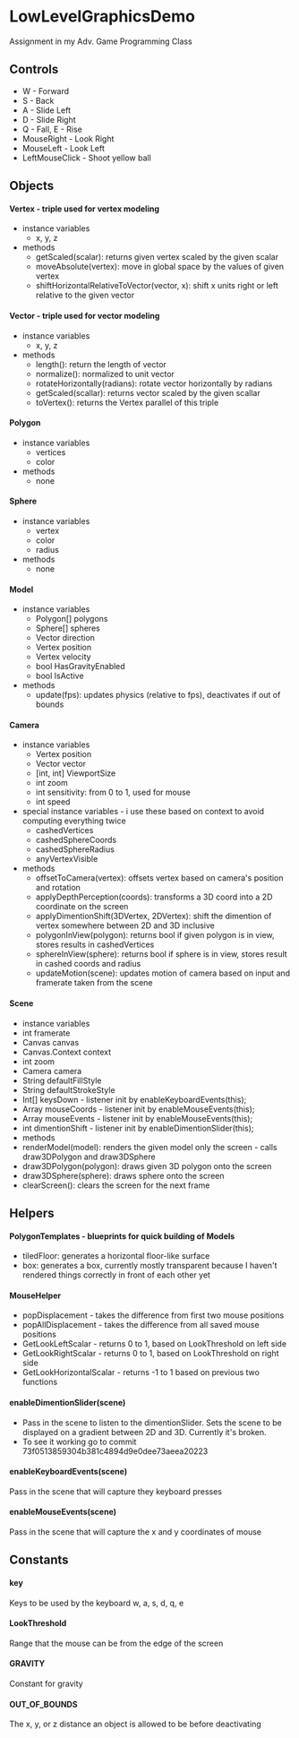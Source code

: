 # LowLevelGraphicsDemo
Assignment in my Adv. Game Programming Class
## Controls
* W - Forward
* S - Back
* A - Slide Left
* D - Slide Right
* Q - Fall, E - Rise
* MouseRight - Look Right
* MouseLeft - Look Left
* LeftMouseClick - Shoot yellow ball

## Objects

#### Vertex - triple used for vertex modeling
* instance variables
  * x, y, z
* methods
  * getScaled(scalar): returns given vertex scaled by the given scalar
  * moveAbsolute(vertex): move in global space by the values of given vertex
  * shiftHorizontalRelativeToVector(vector, x): shift x units right or left relative to the given vector

#### Vector - triple used for vector modeling
* instance variables
  * x, y, z
* methods
  * length(): return the length of vector
  * normalize(): normalized to unit vector
  * rotateHorizontally(radians): rotate vector horizontally by radians
  * getScaled(scallar): returns vector scaled by the given scallar
  * toVertex(): returns the Vertex parallel of this triple

#### Polygon
* instance variables
  * vertices
  * color
* methods
  * none

#### Sphere
* instance variables
  * vertex
  * color
  * radius
* methods
  * none

#### Model
* instance variables
  * Polygon[] polygons
  * Sphere[] spheres
  * Vector direction
  * Vertex position
  * Vertex velocity
  * bool HasGravityEnabled
  * bool IsActive
* methods
  * update(fps): updates physics (relative to fps), deactivates if out of bounds

#### Camera
* instance variables
  * Vertex position
  * Vector vector
  * [int, int] ViewportSize
  * int zoom
  * int sensitivity: from 0 to 1, used for mouse
  * int speed
* special instance variables - i use these based on context to avoid computing everything twice
  * cashedVertices
  * cashedSphereCoords
  * cashedSphereRadius
  * anyVertexVisible
* methods
  * offsetToCamera(vertex): offsets vertex based on camera's position and rotation
  * applyDepthPerception(coords): transforms a 3D coord into a 2D coordinate on the screen
  * applyDimentionShift(3DVertex, 2DVertex): shift the dimention of vertex somewhere between 2D and 3D inclusive
  * polygonInView(polygon): returns bool if given polygon is in view, stores results in cashedVertices
  * sphereInView(sphere): returns bool if sphere is in view, stores result in cashed coords and radius
  * updateMotion(scene): updates motion of camera based on input and framerate taken from the scene

#### Scene
* instance variables
 * int framerate
 * Canvas canvas
 * Canvas.Context context
 * int zoom
 * Camera camera
 * String defaultFillStyle
 * String defaultStrokeStyle
 * Int[] keysDown - listener init by enableKeyboardEvents(this);
 * Array mouseCoords - listener init by enableMouseEvents(this);
 * Array mouseEvents - listener init by enableMouseEvents(this);
 * int dimentionShift - listener init by enableDimentionSlider(this);
* methods
 * renderModel(model): renders the given model only the screen - calls draw3DPolygon and draw3DSphere
 * draw3DPolygon(polygon): draws given 3D polygon onto the screen
 * draw3DSphere(sphere): draws sphere onto the screen
 * clearScreen(): clears the screen for the next frame


## Helpers

#### PolygonTemplates - blueprints for quick building of Models
* tiledFloor: generates a horizontal floor-like surface
* box: generates a box, currently mostly transparent because I haven't rendered things correctly in front of each other yet


#### MouseHelper
* popDisplacement - takes the difference from first two mouse positions
* popAllDisplacement - takes the difference from all saved mouse positions
* GetLookLeftScalar - returns 0 to 1, based on LookThreshold on left side
* GetLookRightScalar - returns 0 to 1, based on LookThreshold on right side
* GetLookHorizontalScalar - returns -1 to 1 based on previous two functions 

#### enableDimentionSlider(scene)
* Pass in the scene to listen to the dimentionSlider. Sets the scene to be displayed on a gradient between 2D and 3D. Currently it's broken. 
* To see it working go to commit 73f0513859304b381c4894d9e0dee73aeea20223

#### enableKeyboardEvents(scene)
Pass in the scene that will capture they keyboard presses

#### enableMouseEvents(scene)
Pass in the scene that will capture the x and y coordinates of mouse

## Constants

#### key
Keys to be used by the keyboard
w, a, s, d, q, e

#### LookThreshold
Range that the mouse can be from the edge of the screen

#### GRAVITY
Constant for gravity

#### OUT_OF_BOUNDS
The x, y, or z distance an object is allowed to be before deactivating
